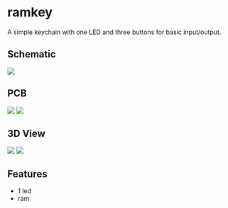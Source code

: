 # ramkey

A simple keychain with one LED and three buttons for basic input/output.

## Schematic

![](https://hc-cdn.hel1.your-objectstorage.com/s/v3/d2ee4251371cb45a9bdabdd13f4ee97acdbddba3_kicad_rqcmyedbu0.png)

## PCB

![](https://hc-cdn.hel1.your-objectstorage.com/s/v3/909720cc09e54ba9fae86bb77ba912d795002d83_kicad_t4uldkof7f.png)
![](https://hc-cdn.hel1.your-objectstorage.com/s/v3/24b1f3440c3a6c2dd4ca8bbdc55aa7ffe94d4bfd_kicad_izn8xk8zwn.png)

## 3D View

![](https://hc-cdn.hel1.your-objectstorage.com/s/v3/4cfdb968e813898354f49b4f30ada1023b525f44_kicad_dghhv1az30.png)
![](https://hc-cdn.hel1.your-objectstorage.com/s/v3/dbc17515a4314ffc1dec85d63f1cb4db9b0a994f_kicad_b9vzstkz8i.png)

## Features

- 1 led
- ram
